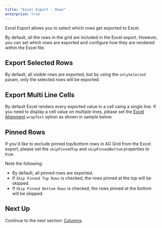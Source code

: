 ```yaml
---
title: "Excel Export - Rows"
enterprise: true
---
```


Excel Export allows you  to select which rows get exported to Excel.

By default, all the rows in the grid are included in the Excel export. However, you can set which rows are exported and configure how they are rendered within the Excel file.

## Export Selected Rows

By default, all visible rows are exported, but by using the `onlySelected` param, only the selected rows will be exported.

<grid-example title='Excel Export - Selected Rows' name='excel-export-selected-rows' type='generated' options='{ "enterprise": true }'></grid-example>

## Export Multi Line Cells

By default Excel renders every exported value in a cell using a single line. If you need to display a cell value on multiple lines, please set the [Excel Alignment](../excel-export-api/#excelalignment) `wrapText` option as shown in sample below.

<grid-example title='Excel Export - Multi Line' name='excel-export-multi-line' type='generated' options='{ "enterprise": true }'></grid-example>

## Pinned Rows

If you'd like to exclude pinned top/bottom rows in AG Grid from the Excel export, please set the `skipPinnedTop` and `skipPinnedBottom` properties to true.

Note the following:

- By default, all pinned rows are exported.
- If `Skip Pinned Top Rows` is checked, the rows pinned at the top will be skipped.
- If `Skip Pinned Bottom Rows` is checked, the rows pinned at the bottom will be skipped.

<grid-example title='Excel Export - Pinned Rows' name='excel-export-pinned-rows' type='generated' options='{ "enterprise": true, "exampleHeight": 815 }'></grid-example>

## Next Up

Continue to the next section: [Columns](../excel-export-columns/).